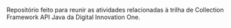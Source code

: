 Repositório feito para reunir as atividades relacionadas à trilha de Collection Framework API Java da Digital Innovation One.
